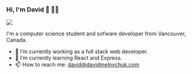 ### Hi, I'm David 👋 :man_technologist: 

![](https://i.imgur.com/PBaOIbC.gif)


I'm a computer science student and sofware developer from Vancouver, Canada.

- 🔭 I’m currently working as a full stack web developer.
- 🌱 I’m currently learning React and Express. 
- 📫 How to reach me: david@davidmelnychuk.com

